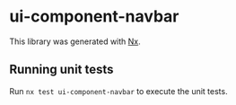 # ui-component-navbar

This library was generated with [Nx](https://nx.dev).

## Running unit tests

Run `nx test ui-component-navbar` to execute the unit tests.
